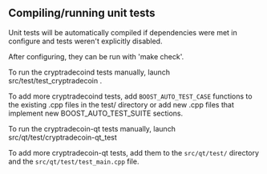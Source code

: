 Compiling/running unit tests
------------------------------------

Unit tests will be automatically compiled if dependencies were met in configure
and tests weren't explicitly disabled.

After configuring, they can be run with 'make check'.

To run the cryptradecoind tests manually, launch src/test/test_cryptradecoin .

To add more cryptradecoind tests, add `BOOST_AUTO_TEST_CASE` functions to the existing
.cpp files in the test/ directory or add new .cpp files that
implement new BOOST_AUTO_TEST_SUITE sections.

To run the cryptradecoin-qt tests manually, launch src/qt/test/cryptradecoin-qt_test

To add more cryptradecoin-qt tests, add them to the `src/qt/test/` directory and
the `src/qt/test/test_main.cpp` file.
